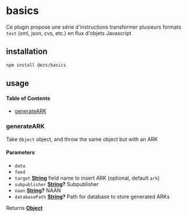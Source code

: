 # basics

Ce plugin propose une série d'instructions transformer plusieurs formats `text` (xml, json, cvs, etc.) en flux d'objets Javascript

## installation

```bash
npm install @ezs/basics
```

## usage

<!-- Generated by documentation.js. Update this documentation by updating the source code. -->

#### Table of Contents

*   [generateARK](#generateark)

### generateARK

Take `Object` object, and throw the same object but with an ARK

#### Parameters

*   `data`  
*   `feed`  
*   `target` **[String](https://developer.mozilla.org/docs/Web/JavaScript/Reference/Global_Objects/String)** field name to insert ARK (optional, default `ark`)
*   `subpublisher` **[String](https://developer.mozilla.org/docs/Web/JavaScript/Reference/Global_Objects/String)?** Subpublisher
*   `naan` **[String](https://developer.mozilla.org/docs/Web/JavaScript/Reference/Global_Objects/String)?** NAAN
*   `databasePath` **[String](https://developer.mozilla.org/docs/Web/JavaScript/Reference/Global_Objects/String)?** Path for database to store generated ARKs

Returns **[Object](https://developer.mozilla.org/docs/Web/JavaScript/Reference/Global_Objects/Object)** 
